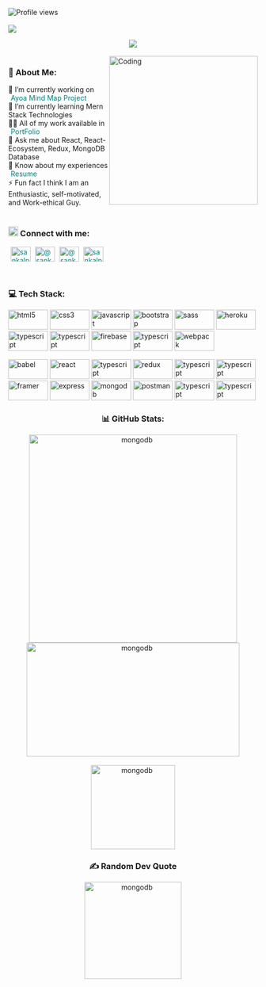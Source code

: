 ![Profile views](https://komarev.com/ghpvc/?username=sankalp2009&label=Profile%20views&color=0e75b6&style=flat)
<br><br>
<a href="https://github.com/Sankalp2009">
<img src="https://res.cloudinary.com/dn2q6aoex/image/upload/v1673793194/github-header-image_nimfrj.png">
 </a>
 <br>

<div align="center">
<a href="https://github.com/ryo-ma/github-profile-trophy">
<img src="https://github-profile-trophy.vercel.app/?username=sankalp2009">
</a>
</div>
<br>

<div>
<img align="right" src="https://i.gifer.com/origin/46/462c6f5f67c13830cd9fcdbfc7b55ded_w200.webp" alt="Coding" width="300" />
</div>

<h3>💫 About Me:</h3>
<div align="left">
🔭 I’m currently working on <a style="text-decoration: none; padding-left: 5px; color: teal;" href="https://abandoned-blow-5122.vercel.app/" target="_blank">Ayoa Mind Map Project</a>
<br>
🌱 I’m currently learning Mern Stack Technologies<br/>
👨‍💻 All of my work available in <a style="text-decoration: none; padding-left: 5px; color: teal;" href="https://sankalp2009.github.io/" target="_blank">PortFolio</a><br>
💬 Ask me about React, React-Ecosystem, Redux, MongoDB Database
<br>
📄 Know about my experiences <a style="text-decoration: none; padding-left: 5px; color: teal;" href="https://drive.google.com/file/d/1nG-WuMZcYLKbbO_htiwMn6lNmC3_A5C6/view?usp=share_link">Resume</a>
<br>
⚡ Fun fact I think I am an Enthusiastic, self-motivated, and Work-ethical Guy.
</div>
<br>

<h3><img src="https://cdn-icons-png.flaticon.com/512/1824/1824898.png" alt="sankalp2009" width="20px" height="20px"/> Connect with me:</h3>
<p align="left">
<a style="text-decoration: none; padding-left: 5px; color: teal;" href="https://linkedin.com/in/sankalp-patel-08b76017b" target="_blank"><img align="center" src="https://raw.githubusercontent.com/rahuldkjain/github-profile-readme-generator/master/src/images/icons/Social/linked-in-alt.svg" alt="sankalp-patel" height="30" width="40" /></a>
<a style="text-decoration: none; padding-left: 5px; color: teal;" href="https://hashnode.com/@sankalp668" target="_blank"><img align="center" src="https://raw.githubusercontent.com/rahuldkjain/github-profile-readme-generator/master/src/images/icons/Social/hashnode.svg" alt="@sankalp668" height="30" width="40" /></a>
<a style="text-decoration: none; padding-left: 5px; color: teal;" href="https://medium.com/@sankalppatel38" target="_blank"><img align="center" src="https://raw.githubusercontent.com/rahuldkjain/github-profile-readme-generator/master/src/images/icons/Social/medium.svg" alt="@sankalppatel38" height="30" width="40" /></a>
<a style="text-decoration: none; padding-left: 5px; color: teal;" href="https://www.leetcode.com/sankalppatel38" target="_blank"><img align="center" src="https://raw.githubusercontent.com/rahuldkjain/github-profile-readme-generator/master/src/images/icons/Social/leet-code.svg" alt="sankalppatel38" height="30" width="40" /></a>
</p>
<br />
<h3>💻 Tech Stack:</h3>
<div align="left">
<img src="https://img.shields.io/badge/html5-%23E34F26.svg?style=plastic&logo=html5&logoColor=white" alt="html5" width="80" height="40"/>
    <img src="https://img.shields.io/badge/css3-%231572B6.svg?style=plastic&logo=css3&logoColor=white" alt="css3" width="80" height="40"/>
    <img src="https://img.shields.io/badge/javascript-%23323330.svg?style=plastic&logo=javascript&logoColor=%23F7DF1E" alt="javascript" width="80" height="40"/>
    <img src="https://img.shields.io/badge/bootstrap-%23563D7C.svg?style=plastic&logo=bootstrap&logoColor=white" alt="bootstrap" width="80" height="40"/>
    <img src="https://img.shields.io/badge/SASS-hotpink.svg?style=plastic&logo=SASS&logoColor=white" alt="sass" width="80" height="40"/> 
    <img src="https://img.shields.io/badge/heroku-%23430098.svg?style=plastic&logo=heroku&logoColor=white" alt="heroku" width="80" height="40"/>
    <img src="https://img.shields.io/badge/netlify-%23000000.svg?style=plastic&logo=netlify&logoColor=#00C7B7" alt="typescript" width="80" height="40"/>
    <img src="https://img.shields.io/badge/vercel-%23000000.svg?style=plastic&logo=vercel&logoColor=white" alt="typescript" width="80" height="40"/>
    <img src="https://img.shields.io/badge/firebase-%23039BE5.svg?style=plastic&logo=firebase" alt="firebase" width="80" height="40"/>
    <img src="https://img.shields.io/badge/NPM-%23000000.svg?style=plastic&logo=npm&logoColor=white" alt="typescript" width="80" height="40"/>
    <img src="https://img.shields.io/badge/webpack-%238DD6F9.svg?style=plastic&logo=webpack&logoColor=black" alt="webpack" width="80" height="40"/></p>
    <img src="https://img.shields.io/badge/Babel-F9DC3e?style=plastic&logo=babel&logoColor=black" alt="babel" width="80" height="40"/>
    <img src="https://img.shields.io/badge/react-%2320232a.svg?style=plastic&logo=react&logoColor=%2361DAFB" alt="react" width="80" height="40"/>
    <img src="https://img.shields.io/badge/React_Router-CA4245?style=plastic&logo=react-router&logoColor=white" alt="typescript" width="80" height="40"/>
    <img src="https://img.shields.io/badge/redux-%23593d88.svg?style=plastic&logo=redux&logoColor=white" alt="redux" width="80" height="40"/> </a>
    <img src="https://img.shields.io/badge/chakra-%234ED1C5.svg?style=plastic&logo=chakraui&logoColor=white" alt="typescript" width="80" height="40"/>
    <img src="https://img.shields.io/badge/styled--components-DB7093?style=plastic&logo=styled-components&logoColor=white" alt="typescript" width="80" height="40"/>
    <img src="https://img.shields.io/badge/Framer-black?style=plastic&logo=framer&logoColor=blue" alt="framer" width="80" height="40"/>
    <img src="https://img.shields.io/badge/express.js-%23404d59.svg?style=plastic&logo=express&logoColor=%2361DAFB" alt="express" width="80" height="40"/>
    <img src="https://img.shields.io/badge/MongoDB-%234ea94b.svg?style=plastic&logo=mongodb&logoColor=white" alt="mongodb" width="80" height="40"/>
    <img src="https://img.shields.io/badge/Postman-FF6C37?style=plastic&logo=postman&logoColor=white" alt="postman" width="80" height="40"/>
    <img src="https://img.shields.io/badge/JWT-black?style=plastic&logo=JSON%20web%20tokens" alt="typescript" width="80" height="40"/>
    <img src="https://img.shields.io/badge/figma-%23F24E1E.svg?style=plastic&logo=figma&logoColor=white" alt="typescript" width="80" height="40"/>
</div>

<h3 align="center">📊 GitHub Stats:</h3>
<div align="center">
<img align="top" src="https://github-readme-stats.vercel.app/api?username=Sankalp2009&theme=tokyonight&hide_border=true&include_all_commits=false&count_private=false" alt="mongodb" width="420" />
<img align="top" src="https://github-readme-streak-stats.herokuapp.com/?user=Sankalp2009&theme=tokyonight&hide_border=true" alt="mongodb" width="430" height="230" />
</div>
<br>
<div align="center">
<img src="https://github-readme-stats.vercel.app/api/top-langs/?username=Sankalp2009&theme=tokyonight&hide_border=true&include_all_commits=false&count_private=false&layout=compact" alt="mongodb" width="auto" height="170" />
</div>
<div align="center">
<h3>✍️ Random Dev Quote</h3>
<img src="https://quotes-github-readme.vercel.app/api?type=horizontal&theme=radical" alt="mongodb" width="auto" height="196px"/>
</div>
